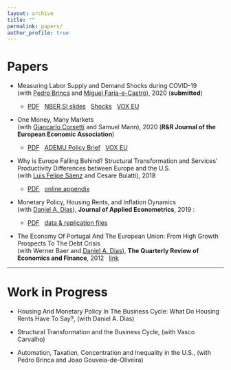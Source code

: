 ```yaml
---
layout: archive
title: ""
permalink: papers/
author_profile: true
---
```


# Papers

- Measuring Labor Supply and Demand Shocks during COVID-19 <br/>
(wit﻿h﻿ <a href="https://pedrobrinca.pt/" target="_blank">Pedro Brinca</a> and <a href="http://fariaecastro.net/" target="_blank">Miguel Faria-e-Castro</a>), 2020 (**submitted**)
    - [PDF](https://s3.amazonaws.com/real.stlouisfed.org/wp/2020/2020-011.pdf) &nbsp; [NBER SI slides](/files/Slides_15min.pdf) &nbsp; [Shocks](/files/Shocks.zip) &nbsp;  [VOX EU](https://voxeu.org/article/decomposing-demand-and-supply-shocks-during-covid-19)

- One Money, Many Markets <br/>
(wit﻿h﻿ <a href="https://sites.google.com/site/giancarlocorsetti/" target="_blank">Giancarlo Corsetti</a> and Samuel Mann), 2020 (**R&R Journal of the European Economic Association**)
	- [PDF](/files/OneMoney_ManyMarkets.pdf) &nbsp; [ADEMU Policy Brief](https://ademu-project.eu/policy-brief-one-money-many-markets/) &nbsp;  [VOX EU](https://voxeu.org/article/heterogeneous-transmission-ecb-policies)

- Why is Europe Falling Behind? Structural Transformation and Services' Productivity Differences between Europe and the U.S. <br/>
(wit﻿h﻿ <a href="https://sites.google.com/site/luisfelipesaenz/" target="_blank">Luis Felipe Sáenz</a> and Cesare Buiatti), 2018
	- [PDF](/files/falling_behind.pdf) &nbsp; [online appendix](/files/online_appendix.pdf)

- Monetary Policy, Housing Rents, and Inflation Dynamics <br/>
(with <a href="http://dabdias.weebly.com" target="_blank">Daniel A. Dias</a>), **Journal of Applied Econometrics**, 2019 : ﻿
    - [PDF](/files/mp_rents_JAE.pdf) &nbsp; [data & replication files](/files/dias-duarte_JAE.zip)

- The Economy Of Portugal And The European Union: From High Growth Prospects To The Debt Crisis <br/>
(with Werner Baer and <a href="http://dabdias.weebly.com" target="_blank">Daniel A. Dias</a>), **The Quarterly Review of Economics and Finance**, 2012 &nbsp; [link](http://www.sciencedirect.com/science/article/pii/S1062976912000452) 

---

# Work in Progress

- Housing And Monetary Policy In The Business Cycle: What Do Housing Rents Have To Say?, (wit﻿h﻿ Daniel A﻿. D﻿ias)

- Structural Transformation and the Business Cycle, (with Vasco Carvalho)

- Automation, Taxation, Concentration and Inequality in the U.S., (with Pedro Brinca and Joao Gouveia-de-Oliveira)

